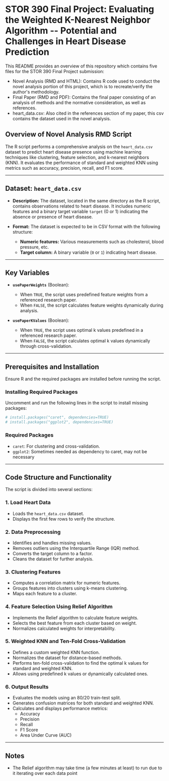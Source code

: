 # STOR 390 Final Project: Evaluating the Weighted K-Nearest Neighbor Algorithm -- Potential and Challenges in Heart Disease Prediction

This README provides an overview of this repository which contains five files for the STOR 390 Final Project submission:
- Novel Analysis (RMD and HTML): Contains R code used to conduct the novel analysis portion of this project, which is to recreate/verify the author's methodology.
- Final Paper (RMD and PDF): Contains the final paper consisting of an analysis of methods and the normative consideration, as well as references.
- heart_data.csv: Also cited in the references section of my paper, this csv contains the dataset used in the novel analysis.

## Overview of Novel Analysis RMD Script
The R script performs a comprehensive analysis on the `heart_data.csv` dataset to predict heart disease presence using machine learning techniques like clustering, feature selection, and k-nearest neighbors (KNN). It evaluates the performance of standard and weighted KNN using metrics such as accuracy, precision, recall, and F1 score.

---

## Dataset: `heart_data.csv`
- **Description:**
  The dataset, located in the same directory as the R script, contains observations related to heart disease. It includes numeric features and a binary target variable `target` (0 or 1) indicating the absence or presence of heart disease.

- **Format:**
  The dataset is expected to be in CSV format with the following structure:
  - **Numeric features:** Various measurements such as cholesterol, blood pressure, etc.
  - **Target column:** A binary variable (`0` or `1`) indicating heart disease.

---

## Key Variables
- **`usePaperWeights`** (Boolean):
  - When `TRUE`, the script uses predefined feature weights from a referenced research paper.
  - When `FALSE`, the script calculates feature weights dynamically during analysis.

- **`usePaperKValues`** (Boolean):
  - When `TRUE`, the script uses optimal k values predefined in a referenced research paper.
  - When `FALSE`, the script calculates optimal k values dynamically through cross-validation.

---

## Prerequisites and Installation
Ensure R and the required packages are installed before running the script.

### Installing Required Packages
Uncomment and run the following lines in the script to install missing packages:
```r
# install.packages("caret", dependencies=TRUE)
# install.packages("ggplot2", dependencies=TRUE)
```
### Required Packages
- `caret`: For clustering and cross-validation.
- `ggplot2`: Sometimes needed as dependency to caret, may not be necessary

---

## Code Structure and Functionality
The script is divided into several sections:

### 1. Load Heart Data
- Loads the `heart_data.csv` dataset.
- Displays the first few rows to verify the structure.

### 2. Data Preprocessing
- Identifies and handles missing values.
- Removes outliers using the Interquartile Range (IQR) method.
- Converts the target column to a factor.
- Cleans the dataset for further analysis.

### 3. Clustering Features
- Computes a correlation matrix for numeric features.
- Groups features into clusters using k-means clustering.
- Maps each feature to a cluster.

### 4. Feature Selection Using Relief Algorithm
- Implements the Relief algorithm to calculate feature weights.
- Selects the best feature from each cluster based on weight.
- Normalizes calculated weights for interpretability.

### 5. Weighted KNN and Ten-Fold Cross-Validation
- Defines a custom weighted KNN function.
- Normalizes the dataset for distance-based methods.
- Performs ten-fold cross-validation to find the optimal k values for standard and weighted KNN.
- Allows using predefined k values or dynamically calculated ones.

### 6. Output Results
- Evaluates the models using an 80/20 train-test split.
- Generates confusion matrices for both standard and weighted KNN.
- Calculates and displays performance metrics:
  - Accuracy
  - Precision
  - Recall
  - F1 Score
  - Area Under Curve (AUC)

---

## Notes
- The Relief algorithm may take time (a few minutes at least) to run due to it iterating over each data point
